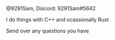 @9291Sam, Discord: 9291Sam#5642

I do things with C++ and ocassionally Rust

Send over any questions you have
